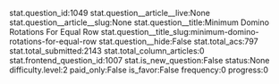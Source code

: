 stat.question_id:1049
stat.question__article__live:None
stat.question__article__slug:None
stat.question__title:Minimum Domino Rotations For Equal Row
stat.question__title_slug:minimum-domino-rotations-for-equal-row
stat.question__hide:False
stat.total_acs:797
stat.total_submitted:2143
stat.total_column_articles:0
stat.frontend_question_id:1007
stat.is_new_question:False
status:None
difficulty.level:2
paid_only:False
is_favor:False
frequency:0
progress:0
